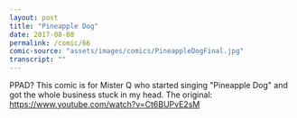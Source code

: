 ```yaml
---
layout: post
title: "Pineapple Dog"
date: 2017-08-08
permalink: /comic/66
comic-source: "assets/images/comics/PineappleDogFinal.jpg"
transcript: ""
---
```


PPAD?  This comic is for Mister Q who started singing "Pineapple Dog" and got the whole business stuck in my head.
The original: https://www.youtube.com/watch?v=Ct6BUPvE2sM
